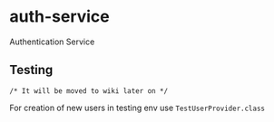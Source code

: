 # auth-service
Authentication Service

## Testing

`/* It will be moved to wiki later on */`

For creation of new users in testing env use `TestUserProvider.class`
